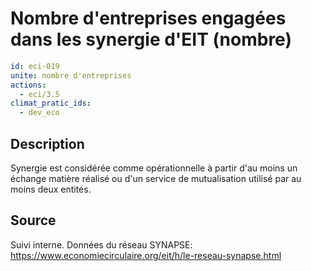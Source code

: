 # Nombre d'entreprises engagées dans les synergie d'EIT (nombre)
```yaml
id: eci-019
unite: nombre d'entreprises
actions:
  - eci/3.5
climat_pratic_ids:
  - dev_eco
```
## Description
Synergie est considérée comme opérationnelle à partir d'au moins un échange matière réalisé ou d'un service de mutualisation utilisé par au moins deux entités. 

## Source
Suivi interne.
Données du réseau SYNAPSE: https://www.economiecirculaire.org/eit/h/le-reseau-synapse.html
